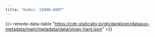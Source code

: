 ```yaml
---
title: "Dados: SINAN-HANT"
---
```


{{< remote-data-table "https://cdn.statically.io/gh/dankkom/datasus-metadata/main/metadata/data/sinan-hant.json" >}}
